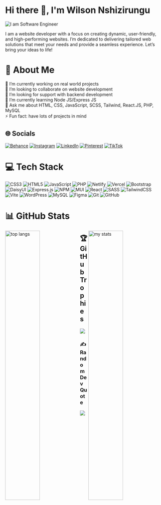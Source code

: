 # Hi there 👋, I'm Wilson Nshizirungu

![I am Software Engineer](https://media.licdn.com/dms/image/v2/D4D16AQER7oDgEhbvfg/profile-displaybackgroundimage-shrink_350_1400/profile-displaybackgroundimage-shrink_350_1400/0/1729164104158?e=1740614400&v=beta&t=xreTErsVMOmYS3VQak9O0wfPZr-Ra-NpJjyB1-UpAZQ)

I am a website developer with a focus on creating dynamic, user-friendly, and high-performing websites. I’m dedicated to delivering tailored web solutions that meet your needs and provide a seamless experience. Let’s bring your ideas to life!

# 💫 About Me

🔭 I’m currently working on real world projects<br>👯 I’m looking to collaborate on website development<br>🤝 I’m looking for support with backend development<br>🌱 I’m currently learning Node JS/Express JS<br>💬 Ask me about HTML, CSS, JavaScript, SCSS, Tailwind, React.JS, PHP, MySQL<br>⚡ Fun fact: have lots of projects in mind

## 🌐 Socials

[![Behance](https://img.shields.io/badge/Behance-1769ff?logo=behance&logoColor=white)](https://behance.net/wilsonn) [![Instagram](https://img.shields.io/badge/Instagram-%23E4405F.svg?logo=Instagram&logoColor=white)](https://instagram.com/nshizi_boi) [![LinkedIn](https://img.shields.io/badge/LinkedIn-%230077B5.svg?logo=linkedin&logoColor=white)](https://linkedin.com/in/nshizirungu-wilson) [![Pinterest](https://img.shields.io/badge/Pinterest-%23E60023.svg?logo=Pinterest&logoColor=white)](https://pinterest.com/nshiziboi) [![TikTok](https://img.shields.io/badge/TikTok-%23000000.svg?logo=TikTok&logoColor=white)](https://tiktok.com/@nshiziboi)

# 💻 Tech Stack

![CSS3](https://img.shields.io/badge/css3-%231572B6.svg?style=for-the-badge&logo=css3&logoColor=white) ![HTML5](https://img.shields.io/badge/html5-%23E34F26.svg?style=for-the-badge&logo=html5&logoColor=white) ![JavaScript](https://img.shields.io/badge/javascript-%23323330.svg?style=for-the-badge&logo=javascript&logoColor=%23F7DF1E) ![PHP](https://img.shields.io/badge/php-%23777BB4.svg?style=for-the-badge&logo=php&logoColor=white) ![Netlify](https://img.shields.io/badge/netlify-%23000000.svg?style=for-the-badge&logo=netlify&logoColor=#00C7B7) ![Vercel](https://img.shields.io/badge/vercel-%23000000.svg?style=for-the-badge&logo=vercel&logoColor=white) ![Bootstrap](https://img.shields.io/badge/bootstrap-%238511FA.svg?style=for-the-badge&logo=bootstrap&logoColor=white) ![DaisyUI](https://img.shields.io/badge/daisyui-5A0EF8?style=for-the-badge&logo=daisyui&logoColor=white) ![Express.js](https://img.shields.io/badge/express.js-%23404d59.svg?style=for-the-badge&logo=express&logoColor=%2361DAFB) ![NPM](https://img.shields.io/badge/NPM-%23CB3837.svg?style=for-the-badge&logo=npm&logoColor=white) ![MUI](https://img.shields.io/badge/MUI-%230081CB.svg?style=for-the-badge&logo=mui&logoColor=white) ![React](https://img.shields.io/badge/react-%2320232a.svg?style=for-the-badge&logo=react&logoColor=%2361DAFB) ![SASS](https://img.shields.io/badge/SASS-hotpink.svg?style=for-the-badge&logo=SASS&logoColor=white) ![TailwindCSS](https://img.shields.io/badge/tailwindcss-%2338B2AC.svg?style=for-the-badge&logo=tailwind-css&logoColor=white) ![Vite](https://img.shields.io/badge/vite-%23646CFF.svg?style=for-the-badge&logo=vite&logoColor=white) ![WordPress](https://img.shields.io/badge/WordPress-%23117AC9.svg?style=for-the-badge&logo=WordPress&logoColor=white) ![MySQL](https://img.shields.io/badge/mysql-4479A1.svg?style=for-the-badge&logo=mysql&logoColor=white) ![Figma](https://img.shields.io/badge/figma-%23F24E1E.svg?style=for-the-badge&logo=figma&logoColor=white) ![Git](https://img.shields.io/badge/git-%23F05033.svg?style=for-the-badge&logo=git&logoColor=white) ![GitHub](https://img.shields.io/badge/github-%23121011.svg?style=for-the-badge&logo=github&logoColor=white)

# 📊 GitHub Stats

<img alt="top langs" align="left" width="47%" src="https://github-readme-stats.vercel.app/api?username=nshiziw&theme=shadow_blue&hide_border=false&include_all_commits=true&count_private=true" >

<img alt="my stats" align="right" width="47%" src="https://github-readme-stats.vercel.app/api/top-langs/?username=nshiziw&theme=shadow_blue&hide_border=false&include_all_commits=true&count_private=true&layout=compact" >

## 🏆 GitHub Trophies

![](https://github-profile-trophy.vercel.app/?username=nshiziw&theme=radical&no-frame=false&no-bg=false&margin-w=4)

### ✍️ Random Dev Quote

![](https://quotes-github-readme.vercel.app/api?type=horizontal&theme=radical)
